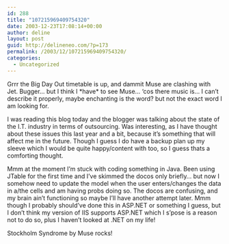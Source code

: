 ```yaml
---
id: 288
title: "107215969409754320"
date: 2003-12-23T17:08:14+00:00
author: deline
layout: post
guid: http://delineneo.com/?p=173
permalink: /2003/12/107215969409754320/
categories:
  - Uncategorized
---
```

Grrr the Big Day Out timetable is up, and dammit Muse are clashing with Jet. Bugger&#8230; but I think I \*have\* to see Muse&#8230; &#8216;cos there music is&#8230; I can&#8217;t describe it properly, maybe enchanting is the word? but not the exact word I am looking for.

I was reading this blog today and the blogger was talking about the state of the I.T. industry in terms of outsourcing. Was interesting, as I have thought about these issues this last year and a bit, because it&#8217;s something that will affect me in the future. Though I guess I do have a backup plan up my sleeve which I would be quite happy/content with too, so I guess thats a comforting thought.

Mmm at the moment I&#8217;m stuck with coding something in Java. Been using JTable for the first time and I&#8217;ve skimmed the docos only briefly&#8230; but now I somehow need to update the model when the user enters/changes the data in a/the cells and am having probs doing so. The docos are confusing, and my brain ain&#8217;t functioning so maybe I&#8217;ll have another attempt later. Mmm though I probably should&#8217;ve done this in ASP.NET or something I guess, but I don&#8217;t think my version of IIS supports ASP.NET which I s&#8217;pose is a reason not to do so, plus I haven&#8217;t looked at .NET on my life!

Stockholm Syndrome by Muse rocks!
